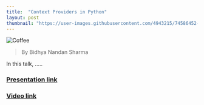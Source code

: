 ```yaml
---
title:  "Context Providers in Python"
layout: post
thumbnail: "https://user-images.githubusercontent.com/4943215/74586452-bcb15780-4fe7-11ea-94a8-7a9b52bf04b3.jpeg"
---
```


![Coffee](https://user-images.githubusercontent.com/4943215/74586452-bcb15780-4fe7-11ea-94a8-7a9b52bf04b3.jpeg)

> By Bidhya Nandan Sharma

In this talk, .....
 
### [Presentation link]()

### [Video link]()


